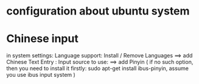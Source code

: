 # configuration about ubuntu system



# Chinese input
in system settings:
	Language support: Install / Remove Languages	==> add Chinese
	Text Entry	: Input source to use:		==> add Pinyin ( if no such option, then you
need to install it firstly: sudo apt-get install ibus-pinyin, assume you use ibus input system )	
	

